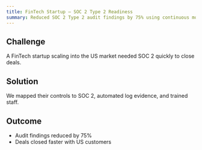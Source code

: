 ```yaml
---
title: FinTech Startup — SOC 2 Type 2 Readiness
summary: Reduced SOC 2 Type 2 audit findings by 75% using continuous monitoring and remediation workflows.
---
```


## Challenge
A FinTech startup scaling into the US market needed SOC 2 quickly to close deals.

## Solution
We mapped their controls to SOC 2, automated log evidence, and trained staff.

## Outcome
- Audit findings reduced by 75%
- Deals closed faster with US customers
